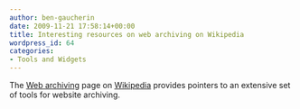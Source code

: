 ```yaml
---
author: ben-gaucherin
date: 2009-11-21 17:58:14+00:00
title: Interesting resources on web archiving on Wikipedia
wordpress_id: 64
categories:
- Tools and Widgets
---
```


The [Web archiving](http://en.wikipedia.org/wiki/Web_archiving#Methods_of_collection) page on [Wikipedia](http://en.wikipedia.org) provides pointers to an extensive set of tools for website archiving.
